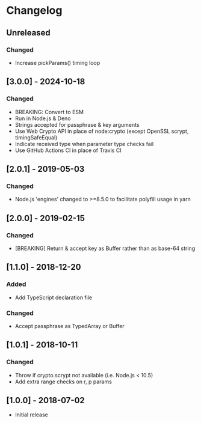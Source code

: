 # Changelog

## Unreleased

### Changed

- Increase pickParams() timing loop

## [3.0.0] - 2024-10-18

### Changed

- BREAKING: Convert to ESM
- Run in Node.js & Deno
- Strings accepted for passphrase & key arguments
- Use Web Crypto API in place of node:crypto (except OpenSSL scrypt, timingSafeEqual)
- Indicate received type when parameter type checks fail
- Use GitHub Actions CI in place of Travis CI

## [2.0.1] - 2019-05-03

### Changed

- Node.js 'engines' changed to >=8.5.0 to facilitate polyfill usage in yarn

## [2.0.0] - 2019-02-15

### Changed
- [BREAKING] Return & accept key as Buffer rather than as base-64 string

## [1.1.0] - 2018-12-20

### Added
- Add TypeScript declaration file

### Changed
- Accept passphrase as TypedArray or Buffer

## [1.0.1] - 2018-10-11

### Changed
- Throw if crypto.scrypt not available (i.e. Node.js < 10.5)
- Add extra range checks on r, p params

## [1.0.0] - 2018-07-02
- Initial release
